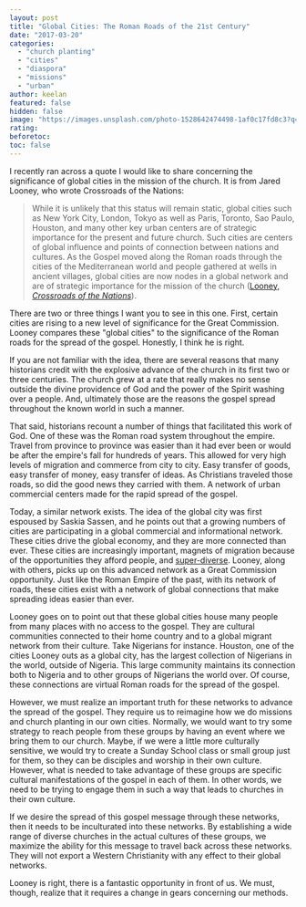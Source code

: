 ```yaml
---
layout: post
title: "Global Cities: The Roman Roads of the 21st Century"
date: "2017-03-20"
categories: 
  - "church planting"
  - "cities"
  - "diaspora"
  - "missions"
  - "urban"
author: keelan
featured: false
hidden: false
image: "https://images.unsplash.com/photo-1528642474498-1af0c17fd8c3?q=80&w=2069&auto=format&fit=crop&ixlib=rb-4.0.3&ixid=M3wxMjA3fDB8MHxwaG90by1wYWdlfHx8fGVufDB8fHx8fA%3D%3D"
rating:
beforetoc:
toc: false
---
```


I recently ran across a quote I would like to share concerning the significance of global cities in the mission of the church. It is from Jared Looney, who wrote Crossroads of the Nations:

> While it is unlikely that this status will remain static, global cities such as New York City, London, Tokyo as well as Paris, Toronto, Sao Paulo, Houston, and many other key urban centers are of strategic importance for the present and future church. Such cities are centers of global influence and points of connection between nations and cultures. As the Gospel moved along the Roman roads through the cities of the Mediterranean world and people gathered at wells in ancient villages, global cities are now nodes in a global network and are of strategic importance for the mission of the church ([Looney, _Crossroads of the Nations_](https://www.amazon.com/Crossroads-Nations-Diaspora-Globalization-Evangelism-ebook/dp/B00Z1UVVRA/ref=tmm_kin_swatch_0?_encoding=UTF8&qid=&sr=)).

There are two or three things I want you to see in this one. First, certain cities are rising to a new level of significance for the Great Commission. Looney compares these "global cities" to the significance of the Roman roads for the spread of the gospel. Honestly, I think he is right.

If you are not familiar with the idea, there are several reasons that many historians credit with the explosive advance of the church in its first two or three centuries. The church grew at a rate that really makes no sense outside the divine providence of God and the power of the Spirit washing over a people. And, ultimately those are the reasons the gospel spread throughout the known world in such a manner.

That said, historians recount a number of things that facilitated this work of God. One of these was the Roman road system throughout the empire. Travel from province to province was easier than it had ever been or would be after the empire's fall for hundreds of years. This allowed for very high levels of migration and commerce from city to city. Easy transfer of goods, easy transfer of money, easy transfer of ideas. As Christians traveled those roads, so did the good news they carried with them. A network of urban commercial centers made for the rapid spread of the gospel.

Today, a similar network exists. The idea of the global city was first espoused by Saskia Sassen, and he points out that a growing numbers of cities are participating in a global commercial and informational network. These cities drive the global economy, and they are more connected than ever. These cities are increasingly important, magnets of migration because of the opportunities they afford people, and [super-diverse](http://blog.keelancook.com/2017/03/what-is-more-diverse-than-diversity.html). Looney, along with others, picks up on this advanced network as a Great Commission opportunity. Just like the Roman Empire of the past, with its network of roads, these cities exist with a network of global connections that make spreading ideas easier than ever.

Looney goes on to point out that these global cities house many people from many places with no access to the gospel. They are cultural communities connected to their home country and to a global migrant network from their culture. Take Nigerians for instance. Houston, one of the cities Looney outs as a global city, has the largest collection of Nigerians in the world, outside of Nigeria. This large community maintains its connection both to Nigeria and to other groups of Nigerians the world over. Of course, these connections are virtual Roman roads for the spread of the gospel.

However, we must realize an important truth for these networks to advance the spread of the gospel. They require us to reimagine how we do missions and church planting in our own cities. Normally, we would want to try some strategy to reach people from these groups by having an event where we bring them to our church. Maybe, if we were a little more culturally sensitive, we would try to create a Sunday School class or small group just for them, so they can be disciples and worship in their own culture. However, what is needed to take advantage of these groups are specific cultural manifestations of the gospel in each of them. In other words, we need to be trying to engage them in such a way that leads to churches in their own culture.

If we desire the spread of this gospel message through these networks, then it needs to be inculturated into these networks. By establishing a wide range of diverse churches in the actual cultures of these groups, we maximize the ability for this message to travel back across these networks. They will not export a Western Christianity with any effect to their global networks.

Looney is right, there is a fantastic opportunity in front of us. We must, though, realize that it requires a change in gears concerning our methods.
